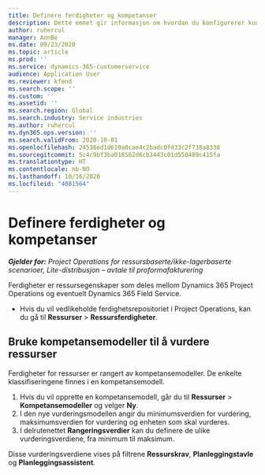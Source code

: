 ```yaml
---
title: Definere ferdigheter og kompetanser
description: Dette emnet gir informasjon om hvordan du konfigurerer kunnskapsmodeller for å vurdere ressurser.
author: ruhercul
manager: AnnBe
ms.date: 09/23/2020
ms.topic: article
ms.prod: ''
ms.service: dynamics-365-customerservice
audience: Application User
ms.reviewer: kfend
ms.search.scope: ''
ms.custom: ''
ms.assetid: ''
ms.search.region: Global
ms.search.industry: Service industries
ms.author: ruhercul
ms.dyn365.ops.version: ''
ms.search.validFrom: 2020-10-01
ms.openlocfilehash: 24538ed1d610a0cae4c2badc0fd33c2f738a8338
ms.sourcegitcommit: 5c4c9bf3ba018562d6cb3443c01d550489c415fa
ms.translationtype: HT
ms.contentlocale: nb-NO
ms.lasthandoff: 10/16/2020
ms.locfileid: "4081564"
---
```

# <a name="define-skills-and-proficiencies"></a>Definere ferdigheter og kompetanser

_**Gjelder for:** Project Operations for ressursbaserte/ikke-lagerbaserte scenarioer, Lite-distribusjon – avtale til proformafakturering_

Ferdigheter er ressursegenskaper som deles mellom Dynamics 365 Project Operations og eventuelt Dynamics 365 Field Service. 

- Hvis du vil vedlikeholde ferdighetsrepositoriet i Project Operations, kan du gå til **Ressurser** \> **Ressursferdigheter**. 

## <a name="use-proficiency-models-to-rate-resources"></a>Bruke kompetansemodeller til å vurdere ressurser

Ferdigheter for ressurser er rangert av kompetansemodeller. De enkelte klassifiseringene finnes i en kompetansemodell. 

1. Hvis du vil opprette en kompetansemodell, går du til **Ressurser** \> **Kompetansemodeller** og velger **Ny**.
2. I den nye vurderingsmodellen angir du minimumsverdien for vurdering, maksimumsverdien for vurdering og enheten som skal vurderes.
3. I delrutenettet **Rangeringsverdier** kan du definere de ulike vurderingsverdiene, fra minimum til maksimum.


Disse vurderingsverdiene vises på filtrene **Ressurskrav**, **Planleggingstavle** og **Planleggingsassistent**.

